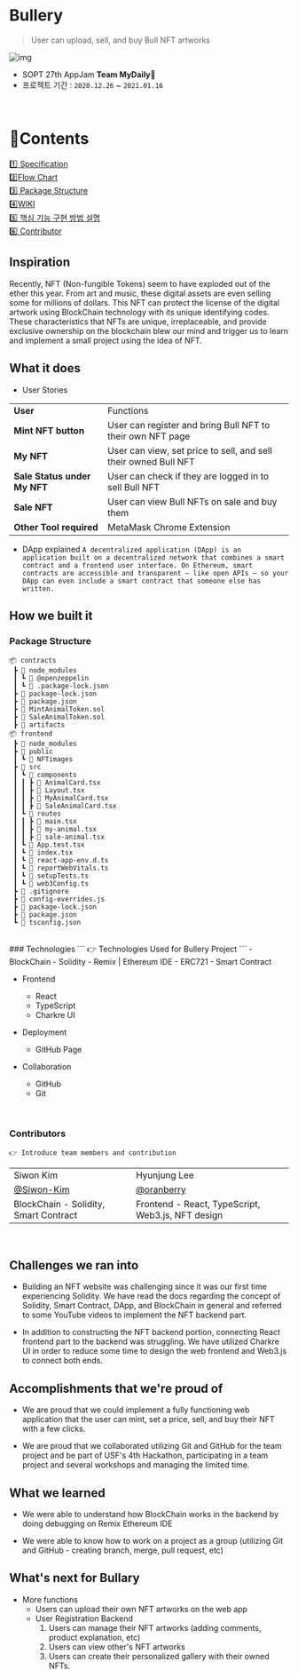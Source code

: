 # Bullery
> User can upload, sell, and buy Bull NFT artworks

![img](https://github.com/Hackabull2022/NFT-Bullery/blob/master/Bullery.PNG)


- SOPT 27th AppJam **Team MyDaily**​:seedling:
- 프로젝트 기간 : `2020.12.26` ~ `2021.01.16`


<br>

# :green_book:​Contents

[:one:​ Specification](#one-specification)<br>
[:two:​ Flow Chart](#two-flow-chart)<br>
[:three:​ Package Structure](#three-package-structure)<br>
[:four:​ WIKI](#four-wiki)<br>
[:five:​ 핵심 기능 구현 방법 설명](#five-핵심-기능-구현-방법-설명)<br>
[:six:​ Contributor](#six-contributor)<br>

## Inspiration
Recently, NFT (Non-fungible Tokens) seem to have exploded out of the ether this year. From art and music, these digital assets are even selling some for millions of dollars. This NFT can protect the license of the digital artwork using BlockChain technology with its unique identifying codes. These characteristics that NFTs are unique, irreplaceable, and provide exclusive ownership on the blockchain blew our mind and trigger us to learn and implement a small project using the idea of NFT.

## What it does
- User Stories
<table class="tg">
<tbody>
  <tr>
    <td><b>User</b></td>
    <td>Functions</td>
  </tr>
<tr>
    <td><b>Mint NFT button</b></td>
<td>User can register and bring Bull NFT to their own NFT page</td>
</tr>
<tr>
    <td><b>My NFT</b></td>
<td>User can view, set price to sell, and sell their owned Bull NFT</td>
</tr>
<tr>
    <td><b>Sale Status under My NFT</b></td>
<td>User can check if they are logged in to sell Bull NFT</td>
</tr>
<tr>
    <td><b>Sale NFT</b></td>
<td>User can view Bull NFTs on sale and buy them</td>
</tr>
<tr>
    <td><b>Other Tool required</b></td>
<td>MetaMask Chrome Extension</td>
</tr>
</tbody>
</table>

- DApp explained
``` A decentralized application (DApp) is an application built on a decentralized network that combines a smart contract and a frontend user interface. On Ethereum, smart contracts are accessible and transparent – like open APIs – so your DApp can even include a smart contract that someone else has written. ```

## How we built it
### Package Structure
```
📦 contracts
 ┣ 📂 node_modules
 ┃ ┗ 📂 @openzeppelin
 ┃ ┗ 📂 .package-lock.json
 ┣ 📂 package-lock.json
 ┣ 📂 package.json
 ┣ 📂 MintAnimalToken.sol
 ┣ 📂 SaleAnimalToken.sol
 ┣ 📂 artifacts
📦 frontend
 ┣ 📂 node_modules
 ┣ 📂 public
 ┃ ┗ 📂 NFTimages
 ┣ 📂 src
 ┃ ┗ 📂 components
 ┃ ┃ ┣ 📂 AnimalCard.tsx
 ┃ ┃ ┣ 📂 Layout.tsx
 ┃ ┃ ┣ 📂 MyAnimalCard.tsx
 ┃ ┃ ┣ 📂 SaleAnimalCard.tsx
 ┃ ┗ 📂 routes
 ┃ ┃ ┣ 📂 main.tsx
 ┃ ┃ ┣ 📂 my-animal.tsx
 ┃ ┃ ┣ 📂 sale-animal.tsx
 ┃ ┗ 📂 App.test.tsx
 ┃ ┗ 📂 index.tsx
 ┃ ┗ 📂 react-app-env.d.ts
 ┃ ┗ 📂 reportWebVitals.ts
 ┃ ┗ 📂 setupTests.ts
 ┃ ┗ 📂 web3Config.ts
 ┣ 📂 .gitignore
 ┣ 📂 config-overrides.js
 ┣ 📂 package-lock.json
 ┣ 📂 package.json
 ┗ 📂 tsconfig.json
```
<br>
### Technologies
```
👉 Technologies Used for Bullery Project
```
- BlockChain
  - Solidity
  - Remix | Ethereum IDE
  - ERC721
  - Smart Contract

- Frontend 
  - React
  - TypeScript
  - Charkre UI

- Deployment
  - GitHub Page

- Collaboration
  - GitHub
  - Git
<br>

### Contributors
```
👉 Introduce team members and contribution
```
<table class="tg">
<tbody>
    <tr>
        <td>Siwon Kim</td>
        <td>Hyunjung Lee</td>
    </tr>
    <tr>
        <td><a href="https://github.com/Siwon-Kim">@Siwon-Kim</a></td>
        <td><a href="https://github.com/oranberry">@oranberry</a></td>
    </tr>
    <tr>
        <td>BlockChain - Solidity, Smart Contract</td>
        <td>Frontend - React, TypeScript, Web3.js, NFT design</td>
    </tr>
</tbody>
</table>

<br>

## Challenges we ran into
- Building an NFT website was challenging since it was our first time experiencing Solidity. We have read the docs regarding the concept of Solidity, Smart Contract, DApp, and BlockChain in general and referred to some YouTube videos to implement the NFT backend part.

- In addition to constructing the NFT backend portion, connecting React frontend part to the backend was struggling. We have utilized Charkre UI in order to reduce some time to design the web frontend and Web3.js to connect both ends.
 
## Accomplishments that we're proud of
- We are proud that we could implement a fully functioning web application that the user can mint, set a price, sell, and buy their NFT with a few clicks.

- We are proud that we collaborated utilizing Git and GitHub for the team project and be part of USF's 4th Hackathon, participating in a team project and several workshops and managing the limited time.


## What we learned
- We were able to understand how BlockChain works in the backend by doing debugging on Remix Ethereum IDE

- We were able to know how to work on a project as a group (utilizing Git and GitHub - creating branch, merge, pull request, etc)

## What's next for Bullary
- More functions
  - Users can upload their own NFT artworks on the web app
  - User Registration Backend
    1. Users can manage their NFT artworks (adding comments, product explanation, etc)
    2. Users can view other's NFT artworks
    3. Users can create their personalized gallery with their owned NFTs.
